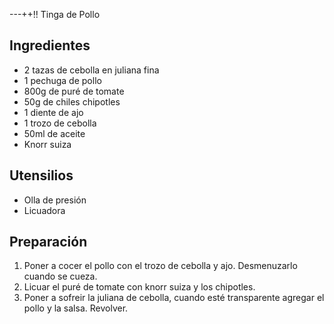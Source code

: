 ---++!! Tinga de Pollo 

## Ingredientes

- 2 tazas de cebolla en juliana fina
- 1 pechuga de pollo
- 800g de puré de tomate
- 50g de chiles chipotles
- 1 diente de ajo
- 1 trozo de cebolla
- 50ml de aceite
- Knorr suiza

## Utensilios

- Olla de presión
- Licuadora

## Preparación

1. Poner a cocer el pollo con el trozo de cebolla y ajo. Desmenuzarlo cuando se cueza.
2. Licuar el puré de tomate con knorr suiza y los chipotles.
3. Poner a sofreir la juliana de cebolla, cuando esté transparente agregar el pollo y la salsa. Revolver.
